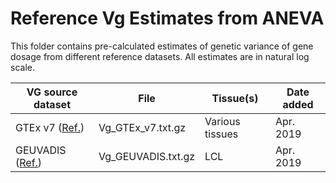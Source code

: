 # Reference Vg Estimates from ANEVA
This folder contains pre-calculated estimates of genetic variance of gene dosage from different reference datasets. All estimates are in natural log scale.

|VG source dataset | File | Tissue(s)|Date added|
|- | - |-|-|
|GTEx v7 ([Ref.](https://www.nature.com/articles/nature24277)) | Vg_GTEx_v7.txt.gz| Various tissues |Apr. 2019|
|GEUVADIS ([Ref.](https://www.ncbi.nlm.nih.gov/pmc/articles/PMC3918453/pdf/nihms512974.pdf))  | Vg_GEUVADIS.txt.gz| LCL |Apr. 2019|
